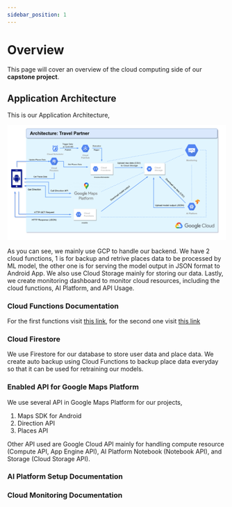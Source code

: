 ```yaml
---
sidebar_position: 1
---
```


# Overview

This page will cover an overview of the cloud computing side of our **capstone project**.

## Application Architecture

This is our Application Architecture,

![app architecture](/img/overview.png)

As you can see, we mainly use GCP to handle our backend. We have 2 cloud functions, 1 is for backup and retrive places data to be processed by ML model, the other one is for serving the model output in JSON format to Android App. We also use Cloud Storage mainly for storing our data. Lastly, we create monitoring dashboard to monitor cloud resources, including the cloud functions, AI Platform, and API Usage.

### Cloud Functions Documentation

For the first functions visit [this link](cloud-functions/firestoreScheduler), for the second one visit [this link](cloud-functions/models)

### Cloud Firestore

We use Firestore for our database to store user data and place data. We create auto backup using Cloud Functions to backup place data everyday so that it can be used for retraining our models.

### Enabled API for Google Maps Platform

We use several API in Google Maps Platform for our projects,

1. Maps SDK for Android
2. Direction API
3. Places API

Other API used are Google Cloud API mainly for handling compute resource (Compute API, App Engine API), AI Platform Notebook (Notebook API), and Storage (Cloud Storage API).

### AI Platform Setup Documentation

### Cloud Monitoring Documentation
